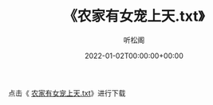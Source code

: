 ﻿---
title:  《农家有女宠上天.txt》
date:   2022-01-02T00:00:00+00:00
author: 听松阁
layout: post
permalink: /农家有女宠上天/
categories: 小说
tags: [小说]
---

点击《 [农家有女宠上天.txt](http://img.660000.xyz/bookstukust/book/bntxt/10/农家有女宠上天.txt)》进行下载